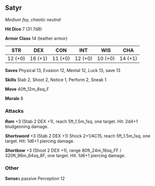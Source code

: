## Satyr

*Medium fey, chaotic neutral*

**Hit Dice** 7 (31 7d8)

**Armor Class** 14 (leather armor)

| STR     | DEX     | CON     | INT     | WIS     | CHA     |
|---------|---------|---------|---------|---------|---------|
| 12 (+0) | 16 (+1) | 11 (+0) | 12 (+0) | 10 (+0) | 14 (+1) |

**Saves** Physical 13, Evasion 12, Mental 12, Luck 13, save 13

**Skills** Stab 2, Shoot 2, Notice 1, Perform 2, Sneak 1

**Move** 40ft\_12m\_8sq\_F

**Morale** 8

### Attacks

***Ram*** +3 (Stab 2 DEX +1), reach 5ft\_1.5m\_1sq, one target. Hit: 2d4+1 bludgeoning damage.

***Shortsword*** +3 (Stab 2 DEX +1) Shock 2+1/AC15, reach 5ft\_1.5m\_1sq, one target. Hit: 1d6+1 piercing damage.

***Shortbow*** +3 (Shoot 2 DEX +1), range 80ft\_24m\_16sq\_FF / 320ft\_96m\_64sq\_8F, one target. Hit: 1d6+1 piercing damage.

### Other

**Sense**s passive Perception 12

